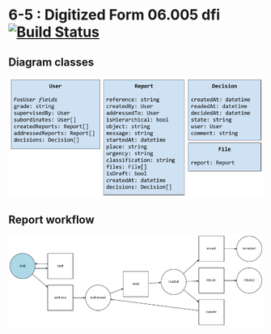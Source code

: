 6-5 : Digitized Form 06.005 dfi [![Build Status](https://travis-ci.org/6-5/6-5.svg?branch=master)](https://travis-ci.org/6-5/6-5)
=

## Diagram classes

![Diagram Classes](app/Resources/doc/img/diagram_classes.png)

## Report workflow

![Report Workflow](app/Resources/doc/img/workflow_report.png)